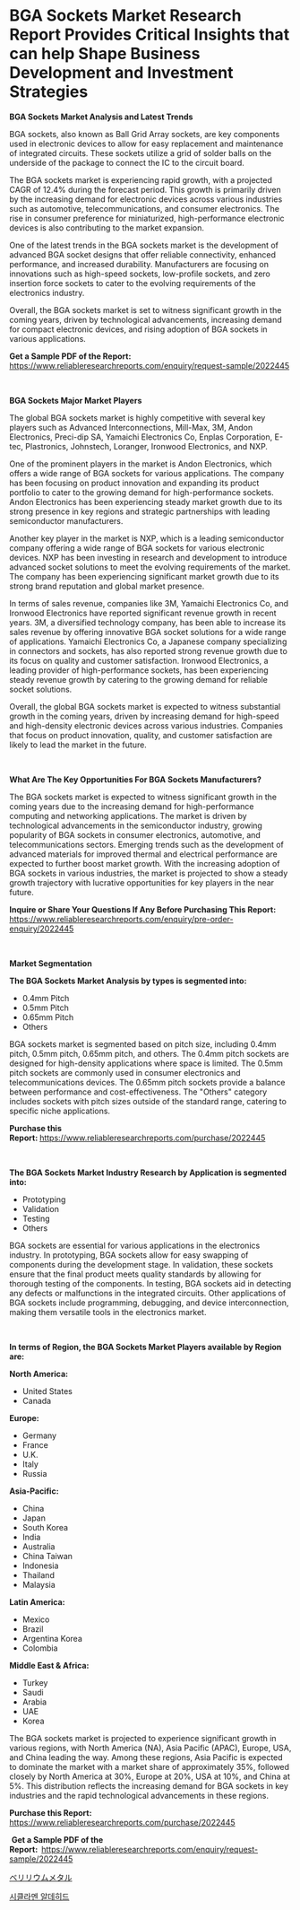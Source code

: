 <p><h1>BGA Sockets Market Research Report Provides Critical Insights that can help Shape Business Development and Investment Strategies</h1></p><p><strong>BGA Sockets Market Analysis and Latest Trends</strong></p>
<p><p>BGA sockets, also known as Ball Grid Array sockets, are key components used in electronic devices to allow for easy replacement and maintenance of integrated circuits. These sockets utilize a grid of solder balls on the underside of the package to connect the IC to the circuit board.</p><p>The BGA sockets market is experiencing rapid growth, with a projected CAGR of 12.4% during the forecast period. This growth is primarily driven by the increasing demand for electronic devices across various industries such as automotive, telecommunications, and consumer electronics. The rise in consumer preference for miniaturized, high-performance electronic devices is also contributing to the market expansion.</p><p>One of the latest trends in the BGA sockets market is the development of advanced BGA socket designs that offer reliable connectivity, enhanced performance, and increased durability. Manufacturers are focusing on innovations such as high-speed sockets, low-profile sockets, and zero insertion force sockets to cater to the evolving requirements of the electronics industry.</p><p>Overall, the BGA sockets market is set to witness significant growth in the coming years, driven by technological advancements, increasing demand for compact electronic devices, and rising adoption of BGA sockets in various applications.</p></p>
<p><strong>Get a Sample PDF of the Report:&nbsp;</strong> <a href="https://www.reliableresearchreports.com/enquiry/request-sample/2022445">https://www.reliableresearchreports.com/enquiry/request-sample/2022445</a></p>
<p>&nbsp;</p>
<p><strong>BGA Sockets Major Market Players</strong></p>
<p><p>The global BGA sockets market is highly competitive with several key players such as Advanced Interconnections, Mill-Max, 3M, Andon Electronics, Preci-dip SA, Yamaichi Electronics Co, Enplas Corporation, E-tec, Plastronics, Johnstech, Loranger, Ironwood Electronics, and NXP. </p><p>One of the prominent players in the market is Andon Electronics, which offers a wide range of BGA sockets for various applications. The company has been focusing on product innovation and expanding its product portfolio to cater to the growing demand for high-performance sockets. Andon Electronics has been experiencing steady market growth due to its strong presence in key regions and strategic partnerships with leading semiconductor manufacturers.</p><p>Another key player in the market is NXP, which is a leading semiconductor company offering a wide range of BGA sockets for various electronic devices. NXP has been investing in research and development to introduce advanced socket solutions to meet the evolving requirements of the market. The company has been experiencing significant market growth due to its strong brand reputation and global market presence.</p><p>In terms of sales revenue, companies like 3M, Yamaichi Electronics Co, and Ironwood Electronics have reported significant revenue growth in recent years. 3M, a diversified technology company, has been able to increase its sales revenue by offering innovative BGA socket solutions for a wide range of applications. Yamaichi Electronics Co, a Japanese company specializing in connectors and sockets, has also reported strong revenue growth due to its focus on quality and customer satisfaction. Ironwood Electronics, a leading provider of high-performance sockets, has been experiencing steady revenue growth by catering to the growing demand for reliable socket solutions.</p><p>Overall, the global BGA sockets market is expected to witness substantial growth in the coming years, driven by increasing demand for high-speed and high-density electronic devices across various industries. Companies that focus on product innovation, quality, and customer satisfaction are likely to lead the market in the future.</p></p>
<p>&nbsp;</p>
<p><strong>What Are The Key Opportunities For BGA Sockets Manufacturers?</strong></p>
<p><p>The BGA sockets market is expected to witness significant growth in the coming years due to the increasing demand for high-performance computing and networking applications. The market is driven by technological advancements in the semiconductor industry, growing popularity of BGA sockets in consumer electronics, automotive, and telecommunications sectors. Emerging trends such as the development of advanced materials for improved thermal and electrical performance are expected to further boost market growth. With the increasing adoption of BGA sockets in various industries, the market is projected to show a steady growth trajectory with lucrative opportunities for key players in the near future.</p></p>
<p><strong>Inquire or Share Your Questions If Any Before Purchasing This Report:</strong> <a href="https://www.reliableresearchreports.com/enquiry/pre-order-enquiry/2022445">https://www.reliableresearchreports.com/enquiry/pre-order-enquiry/2022445</a></p>
<p>&nbsp;</p>
<p><strong>Market Segmentation</strong></p>
<p><strong>The BGA Sockets Market Analysis by types is segmented into:</strong></p>
<p><ul><li>0.4mm Pitch</li><li>0.5mm Pitch</li><li>0.65mm Pitch</li><li>Others</li></ul></p>
<p><p>BGA sockets market is segmented based on pitch size, including 0.4mm pitch, 0.5mm pitch, 0.65mm pitch, and others. The 0.4mm pitch sockets are designed for high-density applications where space is limited. The 0.5mm pitch sockets are commonly used in consumer electronics and telecommunications devices. The 0.65mm pitch sockets provide a balance between performance and cost-effectiveness. The "Others" category includes sockets with pitch sizes outside of the standard range, catering to specific niche applications.</p></p>
<p><strong>Purchase this Report:&nbsp;</strong><a href="https://www.reliableresearchreports.com/purchase/2022445">https://www.reliableresearchreports.com/purchase/2022445</a></p>
<p>&nbsp;</p>
<p><strong>The BGA Sockets Market Industry Research by Application is segmented into:</strong></p>
<p><ul><li>Prototyping</li><li>Validation</li><li>Testing</li><li>Others</li></ul></p>
<p><p>BGA sockets are essential for various applications in the electronics industry. In prototyping, BGA sockets allow for easy swapping of components during the development stage. In validation, these sockets ensure that the final product meets quality standards by allowing for thorough testing of the components. In testing, BGA sockets aid in detecting any defects or malfunctions in the integrated circuits. Other applications of BGA sockets include programming, debugging, and device interconnection, making them versatile tools in the electronics market.</p></p>
<p>&nbsp;</p>
<p><strong>In terms of Region, the BGA Sockets Market Players available by Region are:</strong></p>
<p>
    <p> <strong> North America: </strong>
        <ul>
            <li>United States</li>
            <li>Canada</li>
        </ul>
        </p> 
    <p> <strong> Europe: </strong>
        <ul>
            <li>Germany</li>
            <li>France</li>
            <li>U.K.</li>
            <li>Italy</li>
            <li>Russia</li>
        </ul>
        </p> 
    <p> <strong> Asia-Pacific: </strong>
        <ul>
            <li>China</li>
            <li>Japan</li>
            <li>South Korea</li>
            <li>India</li>
            <li>Australia</li>
            <li>China Taiwan</li>
            <li>Indonesia</li>
            <li>Thailand</li>
            <li>Malaysia</li>
        </ul>
        </p> 
    <p> <strong> Latin America: </strong>
        <ul>
            <li>Mexico</li>
            <li>Brazil</li>
            <li>Argentina Korea</li>
            <li>Colombia</li>
        </ul>
        </p> 
    <p> <strong> Middle East & Africa: </strong>
        <ul>
            <li>Turkey</li>
            <li>Saudi</li>
            <li>Arabia</li>
            <li>UAE</li>
            <li>Korea</li>
        </ul>
    </p>
    </p>
<p><p>The BGA sockets market is projected to experience significant growth in various regions, with North America (NA), Asia Pacific (APAC), Europe, USA, and China leading the way. Among these regions, Asia Pacific is expected to dominate the market with a market share of approximately 35%, followed closely by North America at 30%, Europe at 20%, USA at 10%, and China at 5%. This distribution reflects the increasing demand for BGA sockets in key industries and the rapid technological advancements in these regions.</p></p>
<p><strong>Purchase this Report: </strong><a href="https://www.reliableresearchreports.com/purchase/2022445">https://www.reliableresearchreports.com/purchase/2022445</a></p>
<p>&nbsp;<strong>Get a Sample PDF of the Report:&nbsp;&nbsp;</strong><a href="https://www.reliableresearchreports.com/enquiry/request-sample/2022445">https://www.reliableresearchreports.com/enquiry/request-sample/2022445</a></p>
<p><strong></strong></p>
<p><p><a href="https://github.com/oqoeusbvpadwjs08/Market-Research-Report-List-1/blob/main/141946111348.md">ベリリウムメタル</a></p><p><a href="https://github.com/sougarounis/Market-Research-Report-List-3/blob/main/173273510311.md">시클라멘 알데히드</a></p></p>